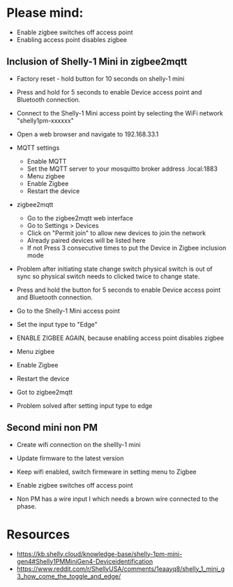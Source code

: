 # Please mind:
- Enable zigbee switches off access point
- Enabling access point disables zigbee

## Inclusion of Shelly-1 Mini in zigbee2mqtt
- Factory reset - hold button for 10 seconds on shelly-1 mini
- Press and hold for 5 seconds to enable Device access point and Bluetooth connection.
- Connect to the Shelly-1 Mini access point by selecting the WiFi network "shelly1pm-xxxxxx" 
- Open a web browser and navigate to 192.168.33.1
- MQTT settings
  - Enable MQTT
  - Set the MQTT server to your mosquitto broker address <ha host name>.local:1883
  - Menu zigbee
  - Enable Zigbee
  - Restart the device
 - zigbee2mqtt
   - Go to the zigbee2mqtt web interface
   - Go to Settings > Devices
   - Click on "Permit join" to allow new devices to join the network
   - Already paired devices will be listed here
   - If not Press 3 consecutive times to put the Device in Zigbee inclusion mode

 - Problem after initiating state change switch physical switch is out of sync so physical switch needs to clicked twice to change state.

 - Press and hold the button for 5 seconds to enable Device access point and Bluetooth connection.
 - Go to the Shelly-1 Mini access point
 - Set the input type to "Edge"
 - ENABLE ZIGBEE AGAIN, because enabling access point disables zigbee
  - Menu zigbee
  - Enable Zigbee
 - Restart the device
 - Got to zigbee2mqtt
 - Problem solved after setting input type to edge

## Second mini non PM
- Create wifi connection on the shellly-1 mini
- Update firmware to the latest version
- Keep wifi enabled, switch firmeware in setting menu to Zigbee
- Enable zigbee switches off access point

- Non PM has a wire input I which needs a brown wire connected to the phase.


# Resources
- https://kb.shelly.cloud/knowledge-base/shelly-1pm-mini-gen4#Shelly1PMMiniGen4-Deviceidentification
- https://www.reddit.com/r/ShellyUSA/comments/1eaayq8/shelly_1_mini_g3_how_come_the_toggle_and_edge/